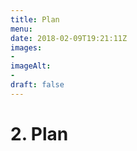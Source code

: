 ```yaml
---
title: Plan
menu: 
date: 2018-02-09T19:21:11Z
images: 
- 
imageAlt: 
- 
draft: false
---
```


# 2. Plan

